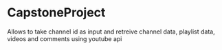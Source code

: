 # CapstoneProject
Allows to take channel id as input and  retreive channel data, playlist data, videos and comments using youtube api
